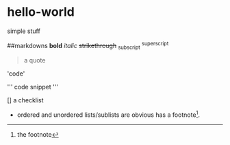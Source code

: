 # hello-world
simple stuff

##markdowns
**bold**
*italic*
~~strikethrough~~
<sub>subscript</sub>
<sup>superscript</sup>
>a quote

'code'

'''
code snippet
'''

[] a checklist
- ordered and unordered lists/sublists are obvious
has a footnote[^1].
[^1]: the footnote
<!-- this comment is invisible -->

